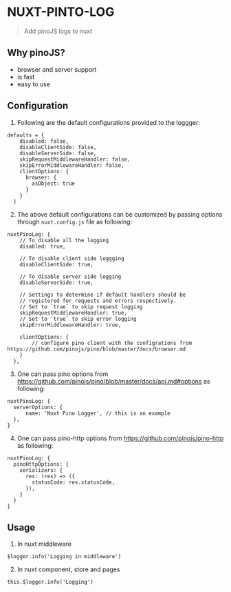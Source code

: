 # NUXT-PINTO-LOG

> Add pinoJS logs to nuxt


## Why pinoJS?

- browser and server support
- is fast
- easy to use

## Configuration

1. Following are the default configurations provided to the loggger:

```
defaults = {
    disabled: false,
    disableClientSide: false,
    disableServerSide: false,
    skipRequestMiddlewareHandler: false,
    skipErrorMiddlewareHandler: false,
    clientOptions: {
      browser: {
        asObject: true
      }
    }
  }
```

2. The above default configurations can be customized by passing options through `nuxt.config.js` file as following:

```
nuxtPinoLog: {
    // To disable all the logging
    disabled: true,

    // To disable client side loggging
    disableClientSide: true,

    // To disable server side logging
    disableServerSide: true,

    // Settings to determine if default handlers should be
    // registered for requests and errors respectively.
    // Set to `true` to skip request logging
    skipRequestMiddlewareHandler: true,
    // Set to `true` to skip error logging
    skipErrorMiddlewareHandler: true,

    clientOptions: {
        // configure pino client with the configrations from https://github.com/pinojs/pino/blob/master/docs/browser.md
    }
  },
```

3. One can pass pino options from https://github.com/pinojs/pino/blob/master/docs/api.md#options as following:

```
nuxtPinoLog: {
  serverOptions: {
      name: 'Nuxt Pino Logger', // this is an example
  },
}
```

4. One can pass pino-http options from https://github.com/pinojs/pino-http as following:

```
nuxtPinoLog: {
  pinoHttpOptions: {
    serializers: {
      res: (res) => ({
        statusCode: res.statusCode,
      }),
    }
  }
}
```

## Usage

1. In nuxt middleware

```
$logger.info('Logging in middleware')
```

2. In nuxt component, store and pages

```
this.$logger.info('Logging')
```

